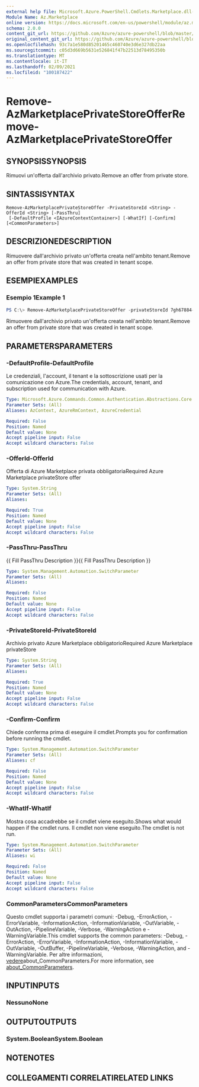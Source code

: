 ```yaml
---
external help file: Microsoft.Azure.PowerShell.Cmdlets.Marketplace.dll-Help.xml
Module Name: Az.Marketplace
online version: https://docs.microsoft.com/en-us/powershell/module/az.marketplace/remove-azmarketplaceprivatestoreoffer
schema: 2.0.0
content_git_url: https://github.com/Azure/azure-powershell/blob/master/src/Marketplace/Marketplace/help/Remove-AzMarketplacePrivateStoreOffer.md
original_content_git_url: https://github.com/Azure/azure-powershell/blob/master/src/Marketplace/Marketplace/help/Remove-AzMarketplacePrivateStoreOffer.md
ms.openlocfilehash: 93c7a1e580d85201465c460740e3d6e327db22aa
ms.sourcegitcommit: c05d3d669b5631e526841f47b22513d78495350b
ms.translationtype: MT
ms.contentlocale: it-IT
ms.lasthandoff: 02/09/2021
ms.locfileid: "100187422"
---
```

# <span data-ttu-id="d3e25-101">Remove-AzMarketplacePrivateStoreOffer</span><span class="sxs-lookup"><span data-stu-id="d3e25-101">Remove-AzMarketplacePrivateStoreOffer</span></span>

## <span data-ttu-id="d3e25-102">SYNOPSIS</span><span class="sxs-lookup"><span data-stu-id="d3e25-102">SYNOPSIS</span></span>
<span data-ttu-id="d3e25-103">Rimuovi un'offerta dall'archivio privato.</span><span class="sxs-lookup"><span data-stu-id="d3e25-103">Remove an offer from private store.</span></span>

## <span data-ttu-id="d3e25-104">SINTASSI</span><span class="sxs-lookup"><span data-stu-id="d3e25-104">SYNTAX</span></span>

```
Remove-AzMarketplacePrivateStoreOffer -PrivateStoreId <String> -OfferId <String> [-PassThru]
 [-DefaultProfile <IAzureContextContainer>] [-WhatIf] [-Confirm] [<CommonParameters>]
```

## <span data-ttu-id="d3e25-105">DESCRIZIONE</span><span class="sxs-lookup"><span data-stu-id="d3e25-105">DESCRIPTION</span></span>
<span data-ttu-id="d3e25-106">Rimuovere dall'archivio privato un'offerta creata nell'ambito tenant.</span><span class="sxs-lookup"><span data-stu-id="d3e25-106">Remove an offer from private store that was created in tenant scope.</span></span>

## <span data-ttu-id="d3e25-107">ESEMPI</span><span class="sxs-lookup"><span data-stu-id="d3e25-107">EXAMPLES</span></span>

### <span data-ttu-id="d3e25-108">Esempio 1</span><span class="sxs-lookup"><span data-stu-id="d3e25-108">Example 1</span></span>
```powershell
PS C:\> Remove-AzMarketplacePrivateStoreOffer -privateStoreId 7gh67884-1r56-44fb-a93d-030d4ae08b2d -offerId  publisherid.offerid
```

<span data-ttu-id="d3e25-109">Rimuovere dall'archivio privato un'offerta creata nell'ambito tenant.</span><span class="sxs-lookup"><span data-stu-id="d3e25-109">Remove an offer from private store that was created in tenant scope.</span></span>

## <span data-ttu-id="d3e25-110">PARAMETERS</span><span class="sxs-lookup"><span data-stu-id="d3e25-110">PARAMETERS</span></span>

### <span data-ttu-id="d3e25-111">-DefaultProfile</span><span class="sxs-lookup"><span data-stu-id="d3e25-111">-DefaultProfile</span></span>
<span data-ttu-id="d3e25-112">Le credenziali, l'account, il tenant e la sottoscrizione usati per la comunicazione con Azure.</span><span class="sxs-lookup"><span data-stu-id="d3e25-112">The credentials, account, tenant, and subscription used for communication with Azure.</span></span>

```yaml
Type: Microsoft.Azure.Commands.Common.Authentication.Abstractions.Core.IAzureContextContainer
Parameter Sets: (All)
Aliases: AzContext, AzureRmContext, AzureCredential

Required: False
Position: Named
Default value: None
Accept pipeline input: False
Accept wildcard characters: False
```

### <span data-ttu-id="d3e25-113">-OfferId</span><span class="sxs-lookup"><span data-stu-id="d3e25-113">-OfferId</span></span>
<span data-ttu-id="d3e25-114">Offerta di Azure Marketplace privata obbligatoria</span><span class="sxs-lookup"><span data-stu-id="d3e25-114">Required Azure Marketplace privateStore offer</span></span>

```yaml
Type: System.String
Parameter Sets: (All)
Aliases:

Required: True
Position: Named
Default value: None
Accept pipeline input: False
Accept wildcard characters: False
```

### <span data-ttu-id="d3e25-115">-PassThru</span><span class="sxs-lookup"><span data-stu-id="d3e25-115">-PassThru</span></span>
<span data-ttu-id="d3e25-116">{{ Fill PassThru Description }}</span><span class="sxs-lookup"><span data-stu-id="d3e25-116">{{ Fill PassThru Description }}</span></span>

```yaml
Type: System.Management.Automation.SwitchParameter
Parameter Sets: (All)
Aliases:

Required: False
Position: Named
Default value: None
Accept pipeline input: False
Accept wildcard characters: False
```

### <span data-ttu-id="d3e25-117">-PrivateStoreId</span><span class="sxs-lookup"><span data-stu-id="d3e25-117">-PrivateStoreId</span></span>
<span data-ttu-id="d3e25-118">Archivio privato Azure Marketplace obbligatorio</span><span class="sxs-lookup"><span data-stu-id="d3e25-118">Required Azure Marketplace privateStore</span></span>

```yaml
Type: System.String
Parameter Sets: (All)
Aliases:

Required: True
Position: Named
Default value: None
Accept pipeline input: False
Accept wildcard characters: False
```

### <span data-ttu-id="d3e25-119">-Confirm</span><span class="sxs-lookup"><span data-stu-id="d3e25-119">-Confirm</span></span>
<span data-ttu-id="d3e25-120">Chiede conferma prima di eseguire il cmdlet.</span><span class="sxs-lookup"><span data-stu-id="d3e25-120">Prompts you for confirmation before running the cmdlet.</span></span>

```yaml
Type: System.Management.Automation.SwitchParameter
Parameter Sets: (All)
Aliases: cf

Required: False
Position: Named
Default value: None
Accept pipeline input: False
Accept wildcard characters: False
```

### <span data-ttu-id="d3e25-121">-WhatIf</span><span class="sxs-lookup"><span data-stu-id="d3e25-121">-WhatIf</span></span>
<span data-ttu-id="d3e25-122">Mostra cosa accadrebbe se il cmdlet viene eseguito.</span><span class="sxs-lookup"><span data-stu-id="d3e25-122">Shows what would happen if the cmdlet runs.</span></span>
<span data-ttu-id="d3e25-123">Il cmdlet non viene eseguito.</span><span class="sxs-lookup"><span data-stu-id="d3e25-123">The cmdlet is not run.</span></span>

```yaml
Type: System.Management.Automation.SwitchParameter
Parameter Sets: (All)
Aliases: wi

Required: False
Position: Named
Default value: None
Accept pipeline input: False
Accept wildcard characters: False
```

### <span data-ttu-id="d3e25-124">CommonParameters</span><span class="sxs-lookup"><span data-stu-id="d3e25-124">CommonParameters</span></span>
<span data-ttu-id="d3e25-125">Questo cmdlet supporta i parametri comuni: -Debug, -ErrorAction, -ErrorVariable, -InformationAction, -InformationVariable, -OutVariable, -OutAction, -PipelineVariable, -Verbose, -WarningAction e -WarningVariable.</span><span class="sxs-lookup"><span data-stu-id="d3e25-125">This cmdlet supports the common parameters: -Debug, -ErrorAction, -ErrorVariable, -InformationAction, -InformationVariable, -OutVariable, -OutBuffer, -PipelineVariable, -Verbose, -WarningAction, and -WarningVariable.</span></span> <span data-ttu-id="d3e25-126">Per altre informazioni, [vedere](http://go.microsoft.com/fwlink/?LinkID=113216)about_CommonParameters.</span><span class="sxs-lookup"><span data-stu-id="d3e25-126">For more information, see [about_CommonParameters](http://go.microsoft.com/fwlink/?LinkID=113216).</span></span>

## <span data-ttu-id="d3e25-127">INPUT</span><span class="sxs-lookup"><span data-stu-id="d3e25-127">INPUTS</span></span>

### <span data-ttu-id="d3e25-128">Nessuno</span><span class="sxs-lookup"><span data-stu-id="d3e25-128">None</span></span>

## <span data-ttu-id="d3e25-129">OUTPUT</span><span class="sxs-lookup"><span data-stu-id="d3e25-129">OUTPUTS</span></span>

### <span data-ttu-id="d3e25-130">System.Boolean</span><span class="sxs-lookup"><span data-stu-id="d3e25-130">System.Boolean</span></span>

## <span data-ttu-id="d3e25-131">NOTE</span><span class="sxs-lookup"><span data-stu-id="d3e25-131">NOTES</span></span>

## <span data-ttu-id="d3e25-132">COLLEGAMENTI CORRELATI</span><span class="sxs-lookup"><span data-stu-id="d3e25-132">RELATED LINKS</span></span>
